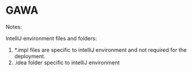 # GAWA


Notes:

IntelliJ environment files and folders:

1) *.impl files are specific to intelliJ environment and not required for the deployment.
2) .idea folder specific to intelliJ environment